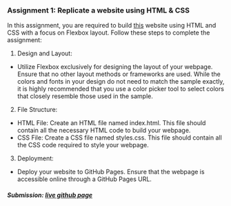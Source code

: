 ### Assignment 1: Replicate a website using HTML & CSS

In this assignment, you are required to build [this](https://github.com/user-attachments/files/17061374/Assignment.1.Sample.1.pdf) website using HTML and CSS with a focus on Flexbox layout. Follow these steps to complete the assignment:

1. Design and Layout:

- Utilize Flexbox exclusively for designing the layout of your webpage. Ensure that no other layout methods or frameworks are used. While the colors and fonts in your design do not need to match the sample exactly, it is highly recommended that you use a color picker tool to select colors that closely resemble those used in the sample.

2. File Structure:

- HTML File: Create an HTML file named index.html. This file should contain all the necessary HTML code to build your webpage.
- CSS File: Create a CSS file named styles.css. This file should contain all the CSS code required to style your webpage.

3. Deployment:

- Deploy your website to GitHub Pages. Ensure that the webpage is accessible online through a GitHub Pages URL.

##### Submission: [live github page](https://katherinj.github.io/CS450DataVisualization/assignment1/)
